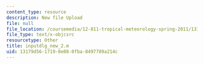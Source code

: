 ```yaml
---
content_type: resource
description: New file Upload
file: null
file_location: /coursemedia/12-811-tropical-meteorology-spring-2011/13179d5617190e080fba8497789a214c_inputdlg_new_2.m
file_type: text/x-objcsrc
resourcetype: Other
title: inputdlg_new_2.m
uid: 13179d56-1719-0e08-0fba-8497789a214c
---
```

